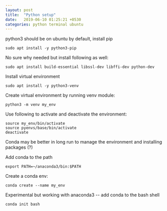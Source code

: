 ```yaml
---
layout: post
title:  "Python setup"
date:   2019-06-10 01:25:21 +0530
categories: python terminal ubuntu
---
```



python3 should be on ubuntu by default, install pip
```
sudo apt install -y python3-pip
```

No sure why needed but install following as well:
```
sudo apt install build-essential libssl-dev libffi-dev python-dev
```

Install virtual environment
```
sudo apt install -y python3-venv
```

Create virtual environment by running venv module:
```
python3 -m venv my_env
```

Use following to activate and deactivate the environment:
```
source my_env/bin/activate
source pyenvs/base/bin/activate
deactivate
```

Conda may be better in long run to manage the environment and installing packages (?)

Add conda to the path
```
export PATH=~/anaconda3/bin:$PATH
```

Create a conda env:
```
conda create --name my_env
```


Experimental but working with anaconda3 -- add conda to the bash shell
```
conda init bash
```
